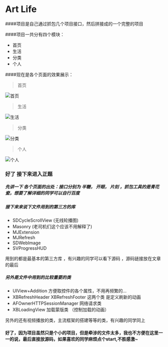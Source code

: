 # Art Life

####项目是自己通过抓包几个项目接口，然后拼接成的一个完整的项目

####项目一共分有四个模块：
- 首页
- 生活
- 分类
- 个人

####现在是各个页面的效果展示：

> 首页

![首页](https://github.com/OrionLv/ArtLife/blob/master/%E9%A6%96%E9%A1%B5.gif)

> 生活

![生活](https://github.com/OrionLv/ArtLife/blob/master/%E7%94%9F%E6%B4%BB.gif)

> 分类

![分类](https://github.com/OrionLv/ArtLife/blob/master/%E5%88%86%E7%B1%BB.gif)

> 个人

![个人](https://github.com/OrionLv/ArtLife/blob/master/%E4%B8%AA%E4%BA%BA.gif)

### 好了  接下来进入正题 

##### 先讲一下 各个页面的出处：接口分别为 半糖， 开眼， 片刻 ，抓包工具的是青花瓷，想要了解详细的同学可以自行百度 

##### 接下来来说下文件用到的第三方的库

- SDCycleScrollView (无线轮播图)
- Masonry (老司机们这个应该不用解释了)
- MJExtension
- MJRefresh
- SDWebImage
- SVProgressHUD

用到的都是最基本的第三方库 ，有兴趣的同学可以看下源码 ，源码链接放在文章的最后

##### 另外是文件中用到的比较重要的类

- UIView+Addition 方便取控件的各个属性，不用再频繁的...
- XBRefreshHeader XBRefreshFooter 这两个类 是定义刷新的动画
- AFOwnerHTTPSessionManager 网络请求类 
- XBLoadingView 加载蒙版类 （控制加载的动画）

另外的还有视频播放的类，主流框架的搭建等等的类，有兴趣的同学同上



#### 好了，因为项目虽然只是个小的项目，但是牵涉的文件太多，我也不方便在这里一一的说，最后直接放源码，如果喜欢的同学麻烦点个start,不胜感激~
